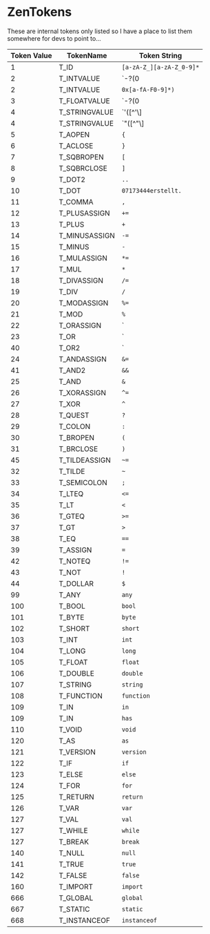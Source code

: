 # ZenTokens

These are internal tokens only listed so I have a place to list them somewhere for devs to point to...

| Token Value | TokenName     | Token String                                                |
| ----------- | ------------- | ----------------------------------------------------------- |
| 1           | T_ID          | `[a-zA-Z_][a-zA-Z_0-9]*`                                    |
| 2           | T_INTVALUE    | `\-?(0|[1-9][0-9]*)`                                       |
| 2           | T_INTVALUE    | `0x[a-fA-F0-9]*)`                                           |
| 3           | T_FLOATVALUE  | `\-?(0|[1-9][0-9]*)\.[0-9]+([eE][\+\-]?[0-9]+)?[fFdD]?` |
| 4           | T_STRINGVALUE | `'([^'\\]|\\(['"\\/bfnrt]|u[0-9a-fA-F]{4}))*'`        |
| 4           | T_STRINGVALUE | `"([^"\\]|\\(['"\\/bfnrt]|u[0-9a-fA-F]{4}))*"`        |
| 5           | T_AOPEN       | `{`                                                         |
| 6           | T_ACLOSE      | `}`                                                         |
| 7           | T_SQBROPEN    | `[`                                                         |
| 8           | T_SQBRCLOSE   | `]`                                                         |
| 9           | T_DOT2        | `..`                                                        |
| 10          | T_DOT         | `07173444erstellt.`                                         |
| 11          | T_COMMA       | `,`                                                         |
| 12          | T_PLUSASSIGN  | `+=`                                                        |
| 13          | T_PLUS        | `+`                                                         |
| 14          | T_MINUSASSIGN | `-=`                                                        |
| 15          | T_MINUS       | `-`                                                         |
| 16          | T_MULASSIGN   | `*=`                                                        |
| 17          | T_MUL         | `*`                                                         |
| 18          | T_DIVASSIGN   | `/=`                                                        |
| 19          | T_DIV         | `/`                                                         |
| 20          | T_MODASSIGN   | `%=`                                                        |
| 21          | T_MOD         | `%`                                                         |
| 22          | T_ORASSIGN    | `|=`                                                        |
| 23          | T_OR          | `|`                                                         |
| 40          | T_OR2         | `||`                                                        |
| 24          | T_ANDASSIGN   | `&=`                                                    |
| 41          | T_AND2        | `&&`                                                |
| 25          | T_AND         | `&`                                                     |
| 26          | T_XORASSIGN   | `^=`                                                        |
| 27          | T_XOR         | `^`                                                         |
| 28          | T_QUEST       | `?`                                                         |
| 29          | T_COLON       | `:`                                                         |
| 30          | T_BROPEN      | `(`                                                         |
| 31          | T_BRCLOSE     | `)`                                                         |
| 45          | T_TILDEASSIGN | `~=`                                                        |
| 32          | T_TILDE       | `~`                                                         |
| 33          | T_SEMICOLON   | `;`                                                         |
| 34          | T_LTEQ        | `<=`                                                     |
| 35          | T_LT          | `<`                                                      |
| 36          | T_GTEQ        | `>=`                                                     |
| 37          | T_GT          | `>`                                                      |
| 38          | T_EQ          | `==`                                                        |
| 39          | T_ASSIGN      | `=`                                                         |
| 42          | T_NOTEQ       | `!=`                                                        |
| 43          | T_NOT         | `!`                                                         |
| 44          | T_DOLLAR      | `$`                                                         |
| 99          | T_ANY         | `any`                                                       |
| 100         | T_BOOL        | `bool`                                                      |
| 101         | T_BYTE        | `byte`                                                      |
| 102         | T_SHORT       | `short`                                                     |
| 103         | T_INT         | `int`                                                       |
| 104         | T_LONG        | `long`                                                      |
| 105         | T_FLOAT       | `float`                                                     |
| 106         | T_DOUBLE      | `double`                                                    |
| 107         | T_STRING      | `string`                                                    |
| 108         | T_FUNCTION    | `function`                                                  |
| 109         | T_IN          | `in`                                                        |
| 109         | T_IN          | `has`                                                       |
| 110         | T_VOID        | `void`                                                      |
| 120         | T_AS          | `as`                                                        |
| 121         | T_VERSION     | `version`                                                   |
| 122         | T_IF          | `if`                                                        |
| 123         | T_ELSE        | `else`                                                      |
| 124         | T_FOR         | `for`                                                       |
| 125         | T_RETURN      | `return`                                                    |
| 126         | T_VAR         | `var`                                                       |
| 127         | T_VAL         | `val`                                                       |
| 127         | T_WHILE       | `while`                                                     |
| 127         | T_BREAK       | `break`                                                     |
| 140         | T_NULL        | `null`                                                      |
| 141         | T_TRUE        | `true`                                                      |
| 142         | T_FALSE       | `false`                                                     |
| 160         | T_IMPORT      | `import`                                                    |
| 666         | T_GLOBAL      | `global`                                                    |
| 667         | T_STATIC      | `static`                                                    |
| 668         | T_INSTANCEOF  | `instanceof`                                                |